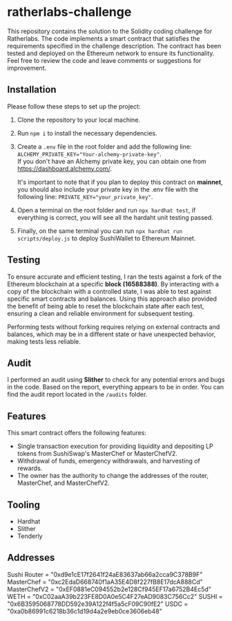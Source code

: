 # ratherlabs-challenge
 This repository contains the solution to the Solidity coding challenge for Ratherlabs. The code implements a smart contract that satisfies the requirements specified in the challenge description. The contract has been tested and deployed on the Ethereum network to ensure its functionality. Feel free to review the code and leave comments or suggestions for improvement.

##  Installation 
Please follow these steps to set up the project:

1) Clone the repository to your local machine.
2) Run `npm i` to install the necessary dependencies.
3) Create a `.env` file in the root folder and add the following line: `ALCHEMY_PRIVATE_KEY="Your-alchemy-private-key"`.   
    If you don't have an Alchemy private key, you can obtain one from https://dashboard.alchemy.com/.

    It's important to note that if you plan to deploy this contract on **mainnet**, you should also include your private key in the .env file with the following line: `PRIVATE_KEY="your_private_key"`.

4) Open a terminal on the root folder and run `npx hardhat test`, if everything is correct, you will see all the hardaht unit testing passed.
5) Finally, on the same terminal you can run `npx hardhat run scripts/deploy.js` to deploy SushiWallet to Ethereum Mainnet.  

## Testing
To ensure accurate and efficient testing, I ran the tests against a fork of the Ethereum blockchain at a specific **block (16588388)**. By interacting with a copy of the blockchain with a controlled state, I was able to test against specific smart contracts and balances. Using this approach also provided the benefit of being able to reset the blockchain state after each test, ensuring a clean and reliable environment for subsequent testing.

Performing tests without forking requires relying on external contracts and balances, which may be in a different state or have unexpected behavior, making tests less reliable.

## Audit
I performed an audit using **Slither** to check for any potential errors and bugs in the code. Based on the report, everything appears to be in order. You can find the audit report located in the `/audits` folder.


## Features
This smart contract offers the following features:

* Single transaction execution for providing liquidity and depositing LP tokens from SushiSwap's MasterChef or MasterChefV2.
* Withdrawal of funds, emergency withdrawals, and harvesting of rewards.
* The owner has the authority to change the addresses of the router, MasterChef, and MasterChefV2.

## Tooling

* Hardhat
* Slither
* Tenderly

## Addresses

Sushi Router = "0xd9e1cE17f2641f24aE83637ab66a2cca9C378B9F"
MasterChef = "0xc2EdaD668740f1aA35E4D8f227fB8E17dcA888Cd"
MasterChefV2 = "0xEF0881eC094552b2e128Cf945EF17a6752B4Ec5d"    
WETH = "0xC02aaA39b223FE8D0A0e5C4F27eAD9083C756Cc2"
SUSHI = "0x6B3595068778DD592e39A122f4f5a5cF09C90fE2"
USDC = "0xa0b86991c6218b36c1d19d4a2e9eb0ce3606eb48"